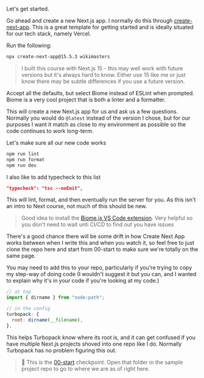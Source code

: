 Let's get started.

Go ahead and create a new Next.js app. I normally do this through [create-next-app][cna]. This is a great template for getting started and is ideally situated for our tech stack, namely Vercel.

Run the following:

```bash
npx create-next-app@15.5.3 wikimasters
```

> I built this course with Next.js 15 - this may well work with future versions but it's always hard to know. Either use 15 like me or just know there may be subtle differences if you use a future version.

Accept all the defaults, but select Biome instead of ESLint when prompted. Biome is a very cool project that is both a linter and a formatter.

This will create a new Next.js app for us and ask us a few questions. Normally you would do `@latest` instead of the version I chose, but for our purposes I want it match as close to my environment as possible so the code continues to work long-term.

Let's make sure all our new code works

```bash
npm run lint
npm run format
npm run dev
```

I also like to add typecheck to this list

```json
"typecheck": "tsc --noEmit",
```

This will lint, format, and then eventually run the server for you. As this isn't an intro to Next course, not much of this should be new.

> Good idea to install the [Biome.js VS Code extension][biome]. Very helpful so you don't need to wait unti CI/CD to find out you have issues

There's a good chance there will be some drift in how Create Next App works between when I write this and when you watch it, so feel free to just clone the repo here and start from 00-start to make sure we're totally on the same page.

You may need to add this to your repo, particularly if you're trying to copy my step-way of doing code (I wouldn't suggest it but you can, and I wanted to explain why it's in your code if you're looking at my code.)

```javascript
// at top
import { dirname } from "node:path";

// in the config
turbopack: {
  root: dirname(__filename),
},
```

This helps Turbopack know where its root is, and it can get confused if you have multiple Next.js projects shoved into one repo like I do. Normally Turbopack has no problem figuring this out.

> 🏁 This is the [00-start][checkpoint] checkpoint. Open that folder in the sample project repo to go to where we are as of right here.

[checkpoint]: https://github.com/btholt/fullstack-next-wiki/tree/main/00-start
[cna]: https://nextjs.org/docs/app/api-reference/cli/create-next-app
[biome]: https://marketplace.visualstudio.com/items?itemName=biomejs.biome

